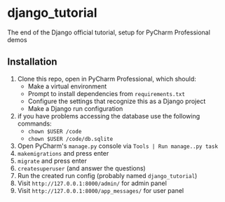 # django_tutorial
The end of the Django official tutorial, setup for PyCharm Professional demos

## Installation

1. Clone this repo, open in PyCharm Professional, which should:
   - Make a virtual environment
   - Prompt to install dependencies from `requirements.txt`
   - Configure the settings that recognize this as a Django project
   - Make a Django run configuration
2. if you have problems accessing the database use the following commands:
   - `chown $USER /code`
   - `chown $USER /code/db.sqlite`
3. Open PyCharm's `manage.py` console via `Tools | Run manage..py task`
4. `makemigrations` and press enter
5. `migrate` and press enter
6. `createsuperuser` (and answer the questions)
7. Run the created run config (probably named `django_tutorial`)
8. Visit `http://127.0.0.1:8000/admin/` for admin panel
9. Visit `http://127.0.0.1:8000/app_messages/` for user panel

